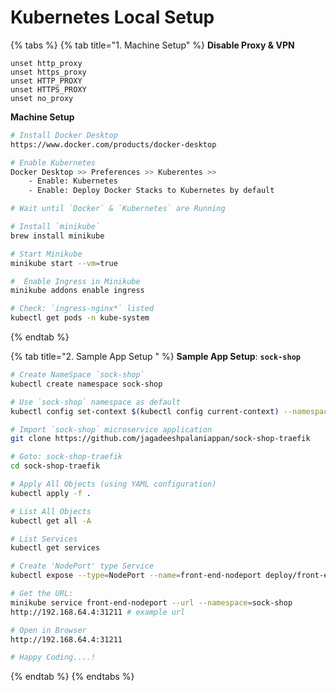 # Kubernetes Local Setup

{% tabs %}
{% tab title="1. Machine Setup" %}
**Disable Proxy & VPN**

```text
unset http_proxy
unset https_proxy
unset HTTP_PROXY
unset HTTPS_PROXY
unset no_proxy
```

**Machine Setup**

```bash
# Install Docker Desktop
https://www.docker.com/products/docker-desktop

# Enable Kubernetes
Docker Desktop >> Preferences >> Kuberentes >> 
    - Enable: Kubernetes
    - Enable: Deploy Docker Stacks to Kubernetes by default

# Wait until `Docker` & `Kubernetes` are Running

# Install `minikube`
brew install minikube 

# Start Minikube
minikube start --vm=true 

#  Enable Ingress in Minikube
minikube addons enable ingress 

# Check: `ingress-nginx*` listed
kubectl get pods -n kube-system
```
{% endtab %}

{% tab title="2. Sample App Setup " %}
**Sample App Setup**: **`sock-shop`** 

```bash
# Create NameSpace `sock-shop`
kubectl create namespace sock-shop

# Use `sock-shop` namespace as default
kubectl config set-context $(kubectl config current-context) --namespace=sock-shop 

# Import `sock-shop` microservice application
git clone https://github.com/jagadeeshpalaniappan/sock-shop-traefik

# Goto: sock-shop-traefik
cd sock-shop-traefik

# Apply All Objects (using YAML configuration)
kubectl apply -f .

# List All Objects
kubectl get all -A

# List Services
kubectl get services

# Create 'NodePort' type Service 
kubectl expose --type=NodePort --name=front-end-nodeport deploy/front-end

# Get the URL: 
minikube service front-end-nodeport --url --namespace=sock-shop
http://192.168.64.4:31211 # example url

# Open in Browser
http://192.168.64.4:31211

# Happy Coding....!
```
{% endtab %}
{% endtabs %}



